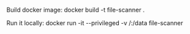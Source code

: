 Build docker image: 
docker build -t file-scanner .

Run it locally: 
docker run -it --privileged -v /:/data file-scanner